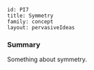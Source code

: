 ````
id: PI7
title: Symmetry
family: concept
layout: pervasiveIdeas
````

### Summary

Something about symmetry.